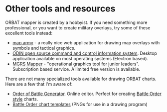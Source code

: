 # Other tools and resources

ORBAT mapper is created by a hobbyist. If you need something more professional, or you want to create military overlays,
try some of these excellent tools instead:

- [map.army](https://www.map.army/about/en.html) - a really nice web application for drawing map overlays with symbols
  and tactical graphics.
- [ODIN open source command and control information system](https://odin.syncpoint.io/en/). Desktop application
  available on most operating systems (Electron based).
- [MGRS Mapper](https://mgrs-mapper.com/) - "operational graphics tool for junior leaders". Subscription based service.
  A limited free version is
  available.

There are not many specialized tools available for drawing ORBAT charts. Here are a few that I'm aware of:

- [Order of Battle Generator](https://www.orbatgenerator.com/). Online editor. Perfect for
  creating [Battle Order style](https://www.battleorder.org/us-orbat) charts.
- [Battle Order chart templates](https://www.battleorder.org/icons) (PNGs for use in a drawing program)
